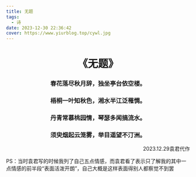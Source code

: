 ```yaml
---
title: 无题
tags:
  - 诗
date: 2023-12-30 22:36:42
cover: https://www.yiurblog.top/cywl.jpg
---
```

# <div style="text-align: center;">《无题》</div> 
 ### <div style="text-align: center;">春花落尽秋月辞，独坐亭台依空楼。</div> 
### <div style="text-align: center;">梧桐一叶知秋色，湘水半江泛罹惆。</div> 
### <div style="text-align: center;">丹青常慕桃园情，琴瑟多闻搞流水。</div> 
### <div style="text-align: center;">须臾烟起云笼雾，举目遥望不汀洲。</div> 
<p align="right">2023.12.29袁君代作</p>

 PS：当时袁君写的时候我列了自己五点情感，而袁君看了表示只了解我的其中一点情感的前半段“表面活泼开朗”，自己大概是这样表面得别人都察觉不到罢

